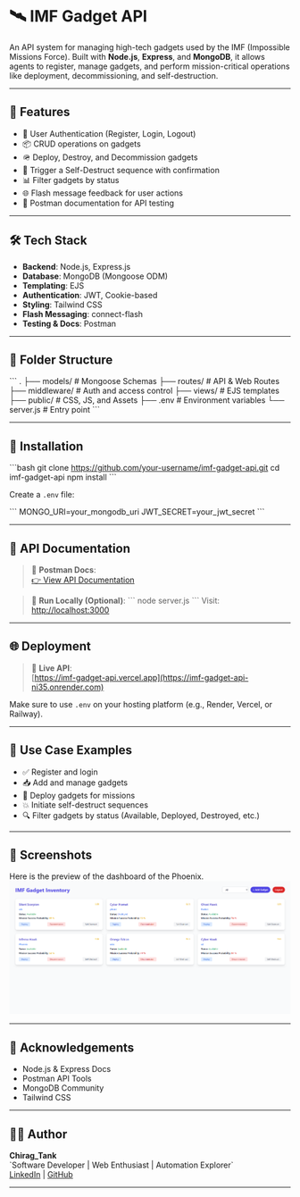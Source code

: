 # 🛰️ IMF Gadget API

An API system for managing high-tech gadgets used by the IMF (Impossible Missions Force). Built with **Node.js**, **Express**, and **MongoDB**, it allows agents to register, manage gadgets, and perform mission-critical operations like deployment, decommissioning, and self-destruction.

---

## 🚀 Features

- 🔐 User Authentication (Register, Login, Logout)
- 📦 CRUD operations on gadgets
- 🪖 Deploy, Destroy, and Decommission gadgets
- 🧨 Trigger a Self-Destruct sequence with confirmation
- 📊 Filter gadgets by status
- 🌐 Flash message feedback for user actions
- 🧪 Postman documentation for API testing

---

## 🛠️ Tech Stack

- **Backend**: Node.js, Express.js
- **Database**: MongoDB (Mongoose ODM)
- **Templating**: EJS
- **Authentication**: JWT, Cookie-based
- **Styling**: Tailwind CSS
- **Flash Messaging**: connect-flash
- **Testing & Docs**: Postman

---

## 📂 Folder Structure

\`\`\`
.
├── models/             # Mongoose Schemas
├── routes/             # API & Web Routes
├── middleware/         # Auth and access control
├── views/              # EJS templates
├── public/             # CSS, JS, and Assets
├── .env                # Environment variables
└── server.js           # Entry point
\`\`\`

---

## 📌 Installation

\`\`\`bash
git clone https://github.com/your-username/imf-gadget-api.git
cd imf-gadget-api
npm install
\`\`\`

Create a `.env` file:

\`\`\`
MONGO_URI=your_mongodb_uri
JWT_SECRET=your_jwt_secret
\`\`\`

---

## 🧪 API Documentation

> 📎 **Postman Docs**:  
[👉 View API Documentation](https://blala6.postman.co/workspace/Team-Workspace~aa69413f-7832-4ef1-830c-3ca6c499771b/collection/39160176-cabab522-5d4d-458d-a90b-a24b09149902?action=share&creator=39160176)

> 📂 **Run Locally (Optional)**:
\`\`\`
node server.js
\`\`\`
Visit: [http://localhost:3000](http://localhost:3000)

---

## 🌐 Deployment

> 🔗 **Live API**:  
[https://imf-gadget-api.vercel.app](https://imf-gadget-api-ni35.onrender.com)

Make sure to use `.env` on your hosting platform (e.g., Render, Vercel, or Railway).

---

## 🧠 Use Case Examples

- ✅ Register and login
- 📥 Add and manage gadgets
- 🚀 Deploy gadgets for missions
- 💥 Initiate self-destruct sequences
- 🔍 Filter gadgets by status (Available, Deployed, Destroyed, etc.)

---

## 📸 Screenshots

Here is the preview of the dashboard of the Phoenix.
![Screenshot](public\assests\ScreenShot.png)

---

## 🙌 Acknowledgements

- Node.js & Express Docs  
- Postman API Tools  
- MongoDB Community  
- Tailwind CSS

---

## 🧑‍💻 Author

**Chirag_Tank**  
\`Software Developer | Web Enthusiast | Automation Explorer\`  
[LinkedIn](https://www.linkedin.com/in/chirag-tank-72220919b/) | [GitHub](https://github.com/Chirag-Tank1971)

---
